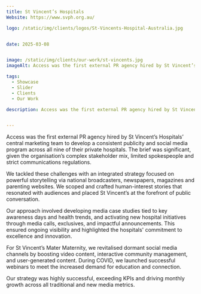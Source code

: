 ```yaml
---
title: St Vincent’s Hospitals
Website: https://www.svph.org.au/

logo: /static/img/clients/logos/St-Vincents-Hospital-Australia.jpg


date: 2025-03-08


image: /static/img/clients/our-work/st-vincents.jpg
imageAlt: Access was the first external PR agency hired by St Vincent’s Hospitals’ central marketing team to develop a consistent publicity and social media program across all nine of their private hospitals. The brief was significant, given the organisation’s complex stakeholder mix, limited spokespeople and strict communications regulations.

tags:
  - Showcase
  - Slider
  - Clients
  - Our Work

description: Access was the first external PR agency hired by St Vincent’s Hospitals’ central marketing team to develop a consistent publicity and social media program across all nine of their private hospitals. The brief was significant, given the organisation’s complex stakeholder mix, limited spokespeople and strict communications regulations.


---
```

Access was the first external PR agency hired by St Vincent’s Hospitals’ central marketing team to develop a consistent publicity and social media program across all nine of their private hospitals. The brief was significant, given the organisation’s complex stakeholder mix, limited spokespeople and strict communications regulations.

We tackled these challenges with an integrated strategy focused on powerful storytelling via national broadcasters, newspapers, magazines and parenting websites. We scoped and crafted human-interest stories that resonated with audiences and placed St Vincent’s at the forefront of public conversation.

Our approach involved developing media case studies tied to key awareness days and health trends, and activating new hospital initiatives through media calls, exclusives, and impactful announcements. This ensured ongoing visibility and highlighted the hospitals' commitment to excellence and innovation.

For St Vincent’s Mater Maternity, we revitalised dormant social media channels by boosting video content, interactive community management, and user-generated content. During COVID, we launched successful webinars to meet the increased demand for education and connection.

Our strategy was highly successful, exceeding KPIs and driving monthly growth across all traditional and new media metrics. 








